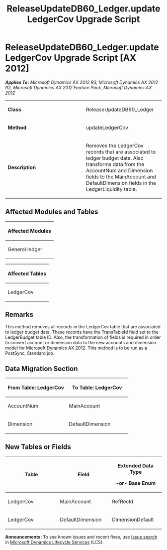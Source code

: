 ﻿---
title: ReleaseUpdateDB60_Ledger.updateLedgerCov Upgrade Script
TOCTitle: ReleaseUpdateDB60_Ledger.updateLedgerCov Upgrade Script
ms:assetid: ac299cd5-e205-5cd2-776c-747eb9af76d4
ms:mtpsurl: https://msdn.microsoft.com/en-us/library/JJ686487(v=AX.60)
ms:contentKeyID: 49710442
ms.date: 05/18/2015
mtps_version: v=AX.60
---

# ReleaseUpdateDB60\_Ledger.updateLedgerCov Upgrade Script [AX 2012]


_**Applies To:** Microsoft Dynamics AX 2012 R3, Microsoft Dynamics AX 2012 R2, Microsoft Dynamics AX 2012 Feature Pack, Microsoft Dynamics AX 2012_

<table>
<colgroup>
<col style="width: 50%" />
<col style="width: 50%" />
</colgroup>
<tbody>
<tr class="odd">
<td><p><strong>Class</strong></p></td>
<td><p>ReleaseUpdateDB60_Ledger</p></td>
</tr>
<tr class="even">
<td><p><strong>Method</strong></p></td>
<td><p>updateLedgerCov</p></td>
</tr>
<tr class="odd">
<td><p><strong>Description</strong></p></td>
<td><p>Removes the LedgerCov records that are associated to ledger budget data. Also transforms data from the AccountNum and Dimension fields to the MainAccount and DefaultDimension fields in the LedgerLiquidity table.</p></td>
</tr>
</tbody>
</table>


## Affected Modules and Tables

<table>
<colgroup>
<col style="width: 100%" />
</colgroup>
<thead>
<tr class="header">
<th><p>Affected Modules</p></th>
</tr>
</thead>
<tbody>
<tr class="odd">
<td><p>General ledger</p></td>
</tr>
</tbody>
</table>


<table>
<colgroup>
<col style="width: 100%" />
</colgroup>
<thead>
<tr class="header">
<th><p>Affected Tables</p></th>
</tr>
</thead>
<tbody>
<tr class="odd">
<td><p>LedgerCov</p></td>
</tr>
</tbody>
</table>


## Remarks

This method removes all records in the LedgerCov table that are associated to ledger budget data. These records have the TransTableId field set to the LedgerBudget table ID. Also, the transformation of fields is required in order to convert account or dimension data to the new accounts and dimension model for Microsoft Dynamics AX 2012. This method is to be run as a PostSync, Standard job.

## Data Migration Section

<table>
<colgroup>
<col style="width: 50%" />
<col style="width: 50%" />
</colgroup>
<thead>
<tr class="header">
<th><p>From Table: LedgerCov</p></th>
<th><p>To Table: LedgerCov</p></th>
</tr>
</thead>
<tbody>
<tr class="odd">
<td><p>AccountNum</p></td>
<td><p>MainAccount</p></td>
</tr>
<tr class="even">
<td><p>Dimension</p></td>
<td><p>DefaultDimension</p></td>
</tr>
</tbody>
</table>


## New Tables or Fields

<table>
<colgroup>
<col style="width: 33%" />
<col style="width: 33%" />
<col style="width: 33%" />
</colgroup>
<thead>
<tr class="header">
<th><p>Table</p></th>
<th><p>Field</p></th>
<th><p>Extended Data Type</p>
<p>-or- Base Enum</p></th>
</tr>
</thead>
<tbody>
<tr class="odd">
<td><p>LedgerCov</p></td>
<td><p>MainAccount</p></td>
<td><p>RefRecId</p></td>
</tr>
<tr class="even">
<td><p>LedgerCov</p></td>
<td><p>DefaultDimension</p></td>
<td><p>DimensionDefault</p></td>
</tr>
</tbody>
</table>

  
**Announcements:** To see known issues and recent fixes, use [Issue search](http://go.microsoft.com/fwlink/?linkid=389258) in [Microsoft Dynamics Lifecycle Services](http://go.microsoft.com/fwlink/?linkid=306505) (LCS).

